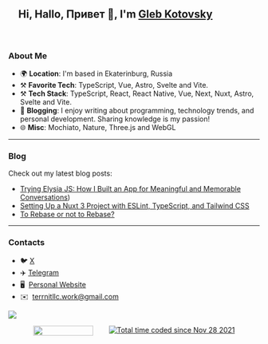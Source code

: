 <div align="start" style="background-image: url('https://pic.longtao.fun/pics/24/8712160154167691113610916885165716016931_gopic_.gif'); background-size: cover; background-position: center; padding: 20px;">
    <h2>Hi, Hallo, Привет 👋, I'm <a href="https://terrnit.com">Gleb Kotovsky</a></h3>
</div>

### About Me

* 🌍 **Location**: I'm based in Ekaterinburg, Russia  
* ⚒️​  **Favorite Tech**: TypeScript, Vue, Astro, Svelte and Vite.
* ⚒️​  **Tech Stack**: TypeScript, React, React Native, Vue, Next, Nuxt, Astro, Svelte and Vite.
* 📝 **Blogging**: I enjoy writing about programming, technology trends, and personal development. Sharing knowledge is my passion!  
* 🌐 **Misc**: Mochiato, Nature, Three.js and WebGL  


---

### Blog

Check out my latest blog posts:
- [Trying Elysia JS: How I Built an App for Meaningful and Memorable Conversations](https://www.terrnit.com/articles/04-trying-elysia-js-how-i-built-an-app-for-meaningful-and-memorable-conversations)) 
- [Setting Up a Nuxt 3 Project with ESLint, TypeScript, and Tailwind CSS](https://www.terrnit.com/articles/00-setting-up-nuxt-eslint-typescript-app)
- [To Rebase or not to Rebase?](https://dev.to/gaundergod/to-rebase-or-not-to-rebase-4m0)


---

### Contacts

- 🐦​  [X](https://x.com/gaundergod)
- ✈️​  [Telegram](https://t.me/terrnit)
- 🖥️  [Personal Website](https://terrnit.com)
- ✉️  [terrnitllc.work@gmail.com](mailto:terrnitllc.work@gmail.com)

![](https://hit.yhype.me/github/profile?user_id=104818206)

<div style="display: flex; justify-content: center; gap: 2rem">
     <img src="https://komarev.com/ghpvc/?username=terrnitllc&color=orange"  width="120" height="20"/>    
     <a href="https://wakatime.com/@4016d1b7-d562-4259-b50d-efb21a5f523f">
         <img src="https://wakatime.com/badge/user/4016d1b7-d562-4259-b50d-efb21a5f523f.svg" alt="Total time coded since Nov 28 2021" />
     </a>
</div>
